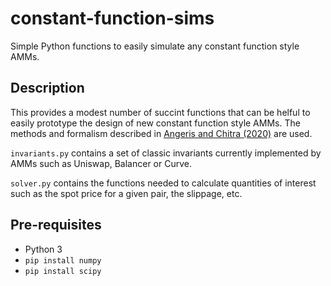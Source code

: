 # constant-function-sims

Simple Python functions to easily simulate any constant function style AMMs.

## Description

This provides a modest number of succint functions that can be helful to easily prototype the design of new constant function style AMMs. The methods and formalism described in [Angeris and Chitra (2020)](https://arxiv.org/pdf/2003.10001.pdf) are used.

``invariants.py`` contains a set of classic invariants currently implemented by AMMs such as Uniswap, Balancer or Curve. 

``solver.py`` contains the functions needed to calculate quantities of interest such as the spot price for a given pair, the slippage, etc.

## Pre-requisites

- Python 3
- ``pip install numpy``
- ``pip install scipy``
